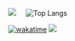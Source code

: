 ![](https://github-readme-stats.vercel.app/api?username=mattsears18&count_private=true&show_icons=true)&nbsp;&nbsp;&nbsp;&nbsp;
![Top Langs](https://github-readme-stats.vercel.app/api/top-langs/?username=mattsears18&layout=compact)


[![wakatime](https://wakatime.com/badge/user/ddad2840-c8ce-4174-b584-e390bdb7f01d.svg)](https://wakatime.com/@ddad2840-c8ce-4174-b584-e390bdb7f01d)
![](https://komarev.com/ghpvc/?username=mattsears18&color=green)
